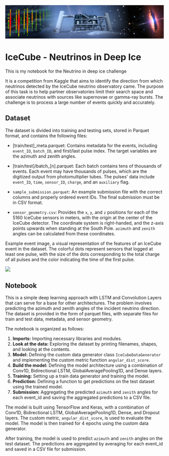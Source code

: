 <img src="src/header.png">

# IceCube - Neutrinos in Deep Ice

This is my notebook for the Neutrino in deep ice challenge

It is a competition from Kaggle that aims to identify the direction from which neutrinos detected by the IceCube neutrino observatory came. The purpose of this task is to help partner observatories limit their search space and associate neutrinos with sources like supernovae or gamma-ray bursts. The challenge is to process a large number of events quickly and accurately.

## Dataset


The dataset is divided into training and testing sets, stored in Parquet format, and contains the following files:

* [train/test]_meta.parquet: Contains metadata for the events, including `event_ID`, `batch_ID`, and first/last pulse index. The target variables are the azimuth and zenith angles.

* [train/test]/batch_[n].parquet: Each batch contains tens of thousands of events. Each event may have thousands of pulses, which are the digitized output from photomultiplier tubes. The pulses' data include `event_ID`, `time`, `sensor_ID`, `charge`, and an `auxiliary` flag.

* `sample_submission.parquet`: An example submission file with the correct columns and properly ordered event IDs. The final submission must be in CSV format.

* `sensor_geometry.csv`: Provides the `x`, `y`, and `z` positions for each of the 5160 IceCube sensors in meters, with the origin at the center of the IceCube detector. The coordinate system is right-handed, and the z-axis points upwards when standing at the South Pole. `azimuth` and `zenith` angles can be calculated from these coordinates.

Example event image, a visual representation of the features of an IceCube event in the dataset. 
The colorful dots represent sensors that logged at least one pulse, with the size of the dots corresponding to the total charge of all pulses and the color indicating the time of the first pulse.

<img src="https://www.googleapis.com/download/storage/v1/b/kaggle-forum-message-attachments/o/inbox%2F1132983%2F6891ec67d9d40315637b1b292c3a486b%2FExample_event.png?generation=1666631264548536&alt=media">

## Notebook

This is a simple deep learning approach with LSTM and Convolution Layers that can serve for a base for other architectures. The problem involves predicting the azimuth and zenith angles of the incident neutrino direction. The dataset is provided in the form of parquet files, with separate files for train and test data, metadata, and sensor geometry.

The notebook is organized as follows:

1. **Imports:** Importing necessary libraries and modules.
2. **Look at the data:** Exploring the dataset by printing filenames, shapes, and looking at the contents.
3. **Model:** Defining the custom data generator class `IceCubeDataGenerator` and implementing the custom metric function `angular_dist_score`.
4. **Build the model:** Defining the model architecture using a combination of Conv1D, Bidirectional LSTM, GlobalAveragePooling1D, and Dense layers.
5. **Training:** Setting up a train data generator and training the model.
6. **Prediction:** Defining a function to get predictions on the test dataset using the trained model.
7. **Submission:** Aggregating the predicted `azimuth` and `zenith` angles for each event_id and saving the aggregated predictions to a CSV file.

The model is built using TensorFlow and Keras, with a combination of Conv1D, Bidirectional LSTM, GlobalAveragePooling1D, Dense, and Dropout layers. The custom metric, `angular_dist_score`, is used to evaluate the model. The model is then trained for 4 epochs using the custom data generator.

After training, the model is used to predict `azimuth` and `zenith` angles on the test dataset. The predictions are aggregated by averaging for each event_id and saved in a CSV file for submission.

<done>